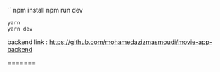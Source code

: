 ``
npm install
npm run dev

```
yarn
yarn dev

```
backend link : https://github.com/mohamedazizmasmoudi/movie-app-backend

=======

